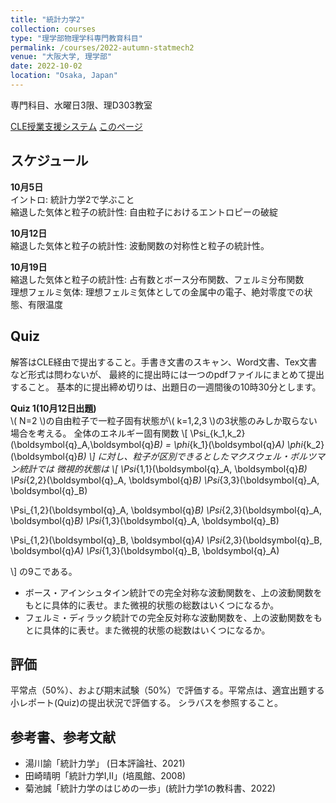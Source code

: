 ```yaml
---
title: "統計力学2"
collection: courses
type: "理学部物理学科専門教育科目"
permalink: /courses/2022-autumn-statmech2
venue: "大阪大学, 理学部"
date: 2022-10-02
location: "Osaka, Japan"
---
```


専門科目、水曜日3限、理D303教室

[CLE授業支援システム](https://www.cle.osaka-u.ac.jp/ultra/courses/_149590_1/cl/outline)
[このページ](https://stsykw.github.io/courses/2022-autumn-statmech2)

スケジュール
----------
**10月5日**  
イントロ: 統計力学2で学ぶこと  
縮退した気体と粒子の統計性: 自由粒子におけるエントロピーの破綻  

**10月12日**  
縮退した気体と粒子の統計性: 波動関数の対称性と粒子の統計性。  

**10月19日**  
縮退した気体と粒子の統計性: 占有数とボース分布関数、フェルミ分布関数  
理想フェルミ気体: 理想フェルミ気体としての金属中の電子、絶対零度での状態、有限温度  


Quiz
----

解答はCLE経由で提出すること。手書き文書のスキャン、Word文書、Tex文書など形式は問わないが、
最終的に提出時には一つのpdfファイルにまとめて提出すること。
基本的に提出締め切りは、出題日の一週間後の10時30分とします。


**Quiz 1(10月12日出題)**  
\\( N=2 \\)の自由粒子で一粒子固有状態が\\( k=1,2,3 \\)の3状態のみしか取らない場合を考える。
全体のエネルギー固有関数
\\[
 \Psi_{k_1,k_2}(\boldsymbol{q}_A,\boldsymbol{q}_B) = \phi_{k_1}(\boldsymbol{q}_A) \phi_{k_2}(\boldsymbol{q}_B)
\\]
に対し、粒子が区別できるとしたマクスウェル・ボルツマン統計では
微視的状態は
\\[
  \Psi_{1,1}(\boldsymbol{q}_A, \boldsymbol{q}_B)
  \Psi_{2,2}(\boldsymbol{q}_A, \boldsymbol{q}_B)
  \Psi_{3,3}(\boldsymbol{q}_A, \boldsymbol{q}_B)
  
  \Psi_{1,2}(\boldsymbol{q}_A, \boldsymbol{q}_B)
  \Psi_{2,3}(\boldsymbol{q}_A, \boldsymbol{q}_B)
  \Psi_{1,3}(\boldsymbol{q}_A, \boldsymbol{q}_B)
  
  \Psi_{1,2}(\boldsymbol{q}_B, \boldsymbol{q}_A)
  \Psi_{2,3}(\boldsymbol{q}_B, \boldsymbol{q}_A)
  \Psi_{1,3}(\boldsymbol{q}_B, \boldsymbol{q}_A)

\\]
の9こである。
* ボース・アインシュタイン統計での完全対称な波動関数を、上の波動関数をもとに具体的に表せ。また微視的状態の総数はいくつになるか。
* フェルミ・ディラック統計での完全反対称な波動関数を、上の波動関数をもとに具体的に表せ。また微視的状態の総数はいくつになるか。



評価
---
平常点（50%）、および期末試験（50%）で評価する。平常点は、適宜出題する小レポート(Quiz)の提出状況で評価する。
シラバスを参照すること。



参考書、参考文献
-------------
* 湯川諭「統計力学」 (日本評論社、2021) 
* 田崎晴明「統計力学I,II」(培風館、2008)
* 菊池誠「統計力学のはじめの一歩」(統計力学1の教科書、2022)
